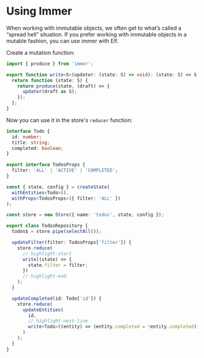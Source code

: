 # Using Immer

When working with immutable objects, we often get to what’s called a “spread hell” situation. If you prefer working with immutable objects in a mutable fashion, you can use immer with Elf.

Create a mutation function:

```ts title="store/mutations.ts"
import { produce } from 'immer';

export function write<S>(updater: (state: S) => void): (state: S) => S {
  return function (state: S) {
    return produce(state, (draft) => {
      updater(draft as S);
    });
  };
}
```

Now you can use it in the store's `reducer` function:

```ts title="todos.respository.ts"
interface Todo {
  id: number;
  title: string;
  completed: boolean;
}

export interface TodosProps {
  filter: 'ALL' | 'ACTIVE' | 'COMPLETED';
}

const { state, config } = createState(
  withEntities<Todo>(),
  withProps<TodosProps>({ filter: 'ALL' })
);

const store = new Store({ name: 'todos', state, config });

export class TodosRepository {
  todos$ = store.pipe(selectAll());

  updateFilter(filter: TodosProps['filter']) {
    store.reduce(
      // highlight-start
      write((state) => {
        state.filter = filter;
      })
      // highlight-end
    );
  }

  updateCompleted(id: Todo['id']) {
    store.reduce(
      updateEntities(
        id,
        // highlight-next-line
        write<Todo>((entity) => (entity.completed = !entity.completed))
      )
    );
  }
}
```

